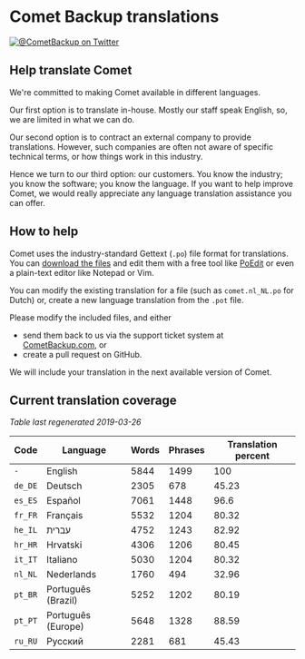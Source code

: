 # Comet Backup translations

[![@CometBackup on Twitter](https://img.shields.io/badge/twitter-%40CometBackup-blue.svg?style=flat)](https://twitter.com/CometBackup)

## Help translate Comet

We're committed to making Comet available in different languages.

Our first option is to translate in-house. Mostly our staff speak English, so, we are limited in what we can do.

Our second option is to contract an external company to provide translations. However, such companies are often not aware of specific technical terms, or how things work in this industry.

Hence we turn to our third option: our customers. You know the industry; you know the software; you know the language. If you want to help improve Comet, we would really appreciate any language translation assistance you can offer.

## How to help

Comet uses the industry-standard Gettext (`.po`) file format for translations. You can [download the files](https://github.com/CometBackup/translations/archive/master.zip) and edit them with a free tool like [PoEdit](https://poedit.net/) or even a plain-text editor like Notepad or Vim.

You can modify the existing translation for a file (such as `comet.nl_NL.po` for Dutch) or, create a new language translation from the `.pot` file.

Please modify the included files, and either 
- send them back to us via the support ticket system at [CometBackup.com](https://cometbackup.com/), or
- create a pull request on GitHub.

We will include your translation in the next available version of Comet.

## Current translation coverage

*Table last regenerated 2019-03-26*

|Code    |Language              |Words   |Phrases |Translation percent
|--------|----------------------|--------|--------|---------
|`-`     |English               |    5844|    1499|     100
|`de_DE` |Deutsch               |    2305|     678|   45.23
|`es_ES` |Español               |    7061|    1448|    96.6
|`fr_FR` |Français              |    5532|    1204|   80.32
|`he_IL` |עברית‬                 |    4752|    1243|   82.92
|`hr_HR` |Hrvatski              |    4306|    1206|   80.45
|`it_IT` |Italiano              |    5030|    1204|   80.32
|`nl_NL` |Nederlands            |    1760|     494|   32.96
|`pt_BR` |Português (Brazil)    |    5252|    1202|   80.19
|`pt_PT` |Português (Europe)    |    5648|    1328|   88.59
|`ru_RU` |Русский               |    2281|     681|   45.43
